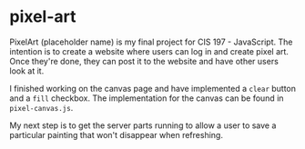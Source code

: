 # pixel-art
PixelArt (placeholder name) is my final project for CIS 197 - JavaScript. The intention is to create a website where users can log in and create pixel art. Once they're done, they can post it to the website and have other users look at it.

I finished working on the canvas page and have implemented a `clear` button and a `fill` checkbox. The implementation for the canvas can be found in `pixel-canvas.js`.

My next step is to get the server parts running to allow a user to save a particular painting that won't disappear when refreshing.

